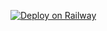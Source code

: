 [![Deploy on Railway](https://railway.app/button.svg)](https://railway.app/new/template?repo=https://github.com/USERNAME/telegram-bot-template)
